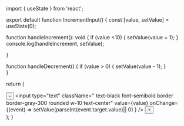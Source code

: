 import { useState } from 'react';

export default function IncrementInput() {
  const [value, setValue] = useState(0);

  function handleIncrement(): void {
    if (value <10) {
        setValue(value + 1);
    }
    console.log(handleIncrement, setValue);

  }

  function handleDecrement() {
    if (value > 0) {
        setValue(value - 1);
    }   
  }

  return (
    <div className="flex items-center space-x-2">
      <button
        type="button"
        className=" text-black font-bold px-2 py-1  hover:bg-gray-300 rounded"
        onClick={handleDecrement}
      >
        -
      </button>
      <input
        type="text"
        className=" text-black font-semibold border border-gray-300 rounded w-10 text-center"
        value={value}
        onChange={(event) => setValue(parseInt(event.target.value)|| 0)
        }
      />
      <button
        type="button"
        className="text-black font-bold px-2 py-1 hover:bg-gray-300 rounded"
        onClick={handleIncrement}
      >
        +
      </button>
    </div>
  );
}